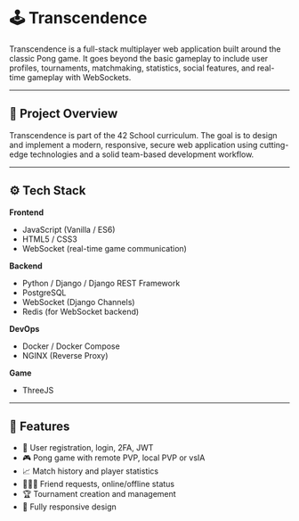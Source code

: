 # 🕹️ Transcendence

Transcendence is a full-stack multiplayer web application built around the classic Pong game. 
It goes beyond the basic gameplay to include user profiles, tournaments, matchmaking, statistics, social features, and real-time gameplay with WebSockets.

---

## 🎯 Project Overview

Transcendence is part of the 42 School curriculum. 
The goal is to design and implement a modern, responsive, secure web application using cutting-edge technologies and a solid team-based development workflow.

---

## ⚙️ Tech Stack

**Frontend**
- JavaScript (Vanilla / ES6)
- HTML5 / CSS3
- WebSocket (real-time game communication)

**Backend**
- Python / Django / Django REST Framework
- PostgreSQL
- WebSocket (Django Channels)
- Redis (for WebSocket backend)

**DevOps**
- Docker / Docker Compose
- NGINX (Reverse Proxy)

**Game**
- ThreeJS

---

## 🚀 Features

- 👤 User registration, login, 2FA, JWT
- 🎮 Pong game with remote PVP, local PVP or vsIA
- 📈 Match history and player statistics
- 🧑‍🤝‍🧑 Friend requests, online/offline status
- 🏆 Tournament creation and management
- 📱 Fully responsive design
